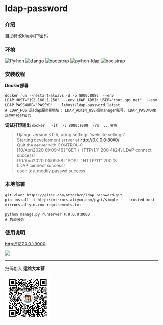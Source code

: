 # ldap-password

### 介绍
自助修改ldap用户密码

### 环境
![Python](https://img.shields.io/badge/python-3.7-blue.svg?style=plastic)
![django](https://img.shields.io/badge/django-3.0.5-blue.svg?style=plastic)
![bootstrap](https://img.shields.io/badge/bootstrap-3.3.7-green.svg?style=plastic)
![python-ldap](https://img.shields.io/badge/python_ldap-3.2.0-green.svg?style=plastic)
![bootstrap](https://img.shields.io/badge/docker-19.03.2-orange.svg?style=plastic)

### 安装教程
**Docker部署**
```
docker run --restart=always -d -p 8000:8080  --env LDAP_HOST="192.168.1.250"  --env LDAP_ADMIN_USER="root.ops.net"  --env LDAP_PASSWORD="PASSWD"    lghost/ldap-password:latest
# LDAP_HOST是ldap服务器地址； LDAP_ADMIN_USER是manager账号; LDAP_PASSWORD是manager密码
```

**调试打印输出**
`docker   -it  -p 8000:8000  -rm  ...省略` 

>Django version 3.0.5, using settings 'website.settings' \
Starting development server at http://0.0.0.0:8000/ \
Quit the server with CONTROL-C\
[10/Apr/2020 00:09:49] "GET / HTTP/1.1" 200 4824\ 
LDAP connect success! \
[10/Apr/2020 00:09:58] "POST / HTTP/1.1" 200 18\
LDAP connect success!\
user: test modify passwd success

### 本地部署
```
git clone https://gitee.com/attacker/ldap-password.git
pip install -i http://mirrors.aliyun.com/pypi/simple   --trusted-host mirrors.aliyun.com requirements.txt

python manage.py runserver 0.0.0.0:8000
# 启动服务
```

### 使用说明

http://127.0.0.1:8000

<!--![首页](doc/home.jpeg)-->
<img src="http://attacker.gitee.io/ldap-password/home.jpeg" width="80%">

<hr/>

扫码加入 **运维大本营**

![qq](doc/qq.png)